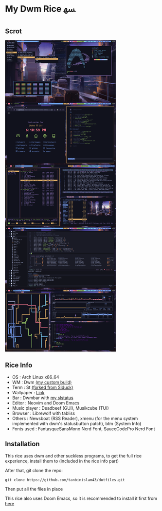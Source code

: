 # My Dwm Rice ﳨ 
## Scrot

![](rice.png)

## Rice Info

* OS : Arch Linux x86_64
* WM : Dwm [(my custom build)](https://github.com/tanbinislam43/dwm)
* Term : St [(forked from Siduck)](https://github.com/siduck/st)
* Wallpaper : [Link](https://github.com/TanbinIslam43/collected-wallpapers/blob/main/57.jpg)
* Bar : Dwmbar with [my slstatus](https://github.com/tanbinislam43/slstatus)
* Editor : Neovim and Doom Emacs
* Music player : Deadbeef (GUI), Musikcube (TUI)
* Browser : Librewolf with tabliss
* Others : Newsboat (RSS Reader), xmenu (for the menu system implemented with dwm's statusbutton patch), btm (System Info)
* Fonts used : FantasqueSansMono Nerd Font, SauceCodePro Nerd Font
## Installation

This rice uses dwm and other suckless programs, to get the full rice experience, install them to (included in the rice info part)


After that, git clone the repo:

```
git clone https://github.com/tanbinislam43/dotfiles.git
```
Then put all the files in place

This rice also uses Doom Emacs, so it is recommended to install it first from [here](https://github.com/doomemacs/doomemacs)

